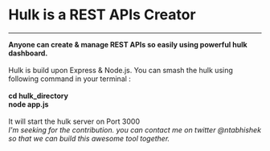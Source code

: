 <h1>Hulk is a REST APIs Creator</h1>
<hr>
<b>
Anyone can create & manage REST APIs so easily using powerful hulk dashboard.<br></b>
<br>
Hulk is build upon Express & Node.js.
You can smash the hulk using following command in your terminal :<br><br>
<b>cd hulk_directory<br>
node app.js<br>
</b><br>
It will start the hulk server on Port 3000
<br>
<i>
I'm seeking for the contribution. you can contact me on twitter @ntabhishek so that we can build this awesome tool together.
